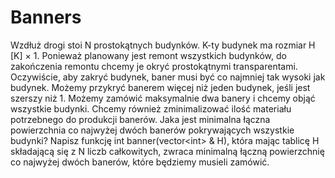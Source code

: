 # Banners
Wzdłuż drogi stoi N prostokątnych budynków. K-ty budynek ma rozmiar H [K] × 1. Ponieważ planowany jest remont wszystkich budynków, do zakończenia remontu chcemy je okryć prostokątnymi transparentami. Oczywiście, aby zakryć budynek, baner musi być co najmniej tak wysoki jak budynek. Możemy przykryć banerem więcej niż jeden budynek, jeśli jest szerszy niż 1. Możemy zamówić maksymalnie dwa banery i chcemy objąć wszystkie budynki. Chcemy również zminimalizować ilość materiału potrzebnego do produkcji banerów. Jaka jest minimalna łączna powierzchnia co najwyżej dwóch banerów pokrywających wszystkie budynki?  Napisz funkcję int banner(vector&lt;int> &amp; H), która mając tablicę H składającą się z N liczb całkowitych, zwraca minimalną łączną powierzchnię co najwyżej dwóch banerów, które będziemy musieli zamówić.
